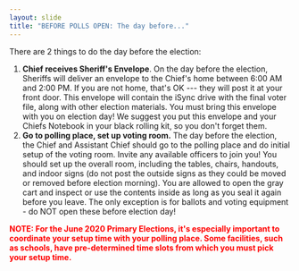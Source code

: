 ```yaml
---
layout: slide
title: "BEFORE POLLS OPEN: The day before..."
---
```


There are 2 things to do the day before the election:

1.  **Chief receives Sheriff's Envelope**. On the day before the election, Sheriffs will deliver an envelope to the Chief's home between 6:00 AM and 2:00 PM. If you are not home, that's OK --- they will post it at your front door. This envelope will contain the iSync drive with the final voter file, along with other election materials. You must bring this envelope with you on election day! We suggest you put this envelope and your Chiefs Notebook in your black rolling kit, so you don't forget them.
2.  **Go to polling place, set up voting room.** The day before the election, the Chief and Assistant Chief should go to the polling place and do initial setup of the voting room. Invite any available officers to join you! You should set up the overall room, including the tables, chairs, handouts, and indoor signs (do not post the outside signs as they could be moved or removed before election morning). You are allowed to open the gray cart and inspect or use the contents inside as long as you seal it again before you leave. The only exception is for ballots and voting equipment - do NOT open these before election day!

**<span style="color:red;">NOTE: For the June 2020 Primary Elections, it's especially important to coordinate your setup time with your polling place. Some facilities, such as schools, have pre-determined time slots from which you must pick your setup time.</span>**


